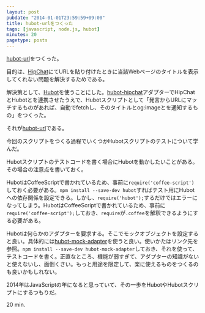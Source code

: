```yaml
---
layout: post
pubdate: "2014-01-01T23:59:59+09:00"
title: hubot-urlをつくった
tags: [javascript, node.js, hubot]
minutes: 20
pagetype: posts
---
```

[hubot-url][bouzuya/hubot-url]をつくった。

目的は、[HipChat][hipchat]にてURLを貼り付けたときに当該Webページのタイトルを表示してくれない問題を解決するためである。

解決策として、[Hubot][github/hubot]を使うことにした。[hubot-hipchat][hipchat/hubot-hipchat]アダプターでHipChatとHubotとを連携させたうえで、Hubotスクリプトとして「発言からURLにマッチするものがあれば、自動でfetchし、そのタイトルとog:imageとを通知するもの」をつくった。

それが[hubot-url][bouzuya/hubot-url]である。

今回のスクリプトをつくる過程でいくつかHubotスクリプトのテストについて学んだ。

Hubotスクリプトのテストコードを書く場合にHubotを動かしたいことがある。その場合の注意点を書いておく。

HubotはCoffeeScriptで書かれているため、事前に`require('coffee-script')`しておく必要がある。`npm install --save-dev hubot`すればテスト用にHubotへの依存関係を設定できる。しかし、`require('hubot');`するだけではエラーになってしまう。HubotはCoffeeScriptで書かれているため、事前に`require('coffee-script');`しておき、`require`が`.coffee`を解釈できるようにする必要がある。

Hubotは何らかのアダプターを要求する。そこでモックオブジェクトを設定すると良い。具体的には[hubot-mock-adapter][blalor/hubot-mock-adapter]を使うと良い。使いかたはリンク先を参照。`npm install --save-dev hubot-mock-adapter`しておき、それを使って、テストコードを書く。正直なところ、機能が弱すぎて、アダプターの知識がないと使えないし、面倒くさい。もっと用途を限定して、楽に使えるものをつくるのも良いかもしれない。

2014年はJavaScriptの年になると思っていて、その一歩をHubotやHubotスクリプトにするつもりだ。

20 min.

[bouzuya/hubot-url]: https://github.com/bouzuya/hubot-url
[github/hubot]: https://github.com/github/hubot
[hipchat/hubot-hipchat]: https://github.com/hipchat/hubot-hipchat
[blalor/hubot-mock-adapter]: https://github.com/blalor/hubot-mock-adapter
[hipchat]: https://www.hipchat.com/
